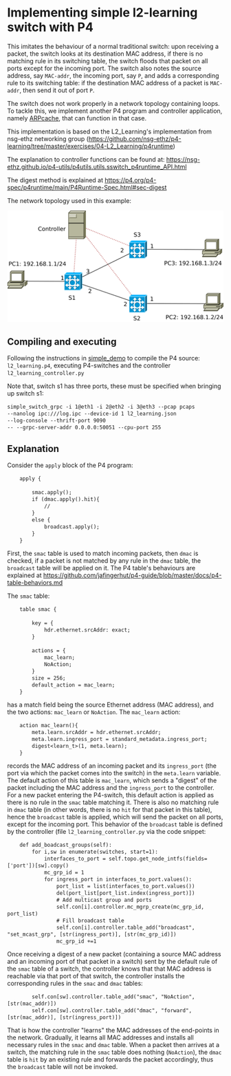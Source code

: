 # Implementing simple l2-learning switch with P4

This imitates the behaviour of a normal traditional switch: upon receiving a packet, the switch looks at its destination MAC address, if there is no matching rule in its switching table, the switch floods that packet on all ports except for the incoming port. The switch also notes the source address, say `MAC-addr`, the incoming port, say `P`, and adds a corresponding rule to its switching table: if the destination MAC address of a packet is `MAC-addr`, then send it out of port `P`.

The switch does not work properly in a network topology containing loops. To tackle this, we implement another P4 program and controller application, namely [ARPcache](../ARPcache), that can function in that case.

This implementation is based on the L2\_Learning's implementation from nsg-ethz networking group (https://github.com/nsg-ethz/p4-learning/tree/master/exercises/04-L2_Learning/p4runtime)

The explanation to controller functions can be found at: https://nsg-ethz.github.io/p4-utils/p4utils.utils.sswitch_p4runtime_API.html

The digest method is explained at https://p4.org/p4-spec/p4runtime/main/P4Runtime-Spec.html#sec-digest

The network topology used in this example:

![topo-noloop](topo_noloop.svg)

## Compiling and executing

Following the instructions in [simple\_demo](../simple_demo) to compile the P4 source: `l2_learning.p4`, executing P4-switches and the controller `l2_learning_controller.py`

Note that, switch s1 has three ports, these must be specified when bringing up switch s1:

```
simple_switch_grpc -i 1@eth1 -i 2@eth2 -i 3@eth3 --pcap pcaps
--nanolog ipc:///log.ipc --device-id 1 l2_learning.json
--log-console --thrift-port 9090
-- --grpc-server-addr 0.0.0.0:50051 --cpu-port 255
```

## Explanation

Consider the `apply` block of the P4 program:

```
    apply {

        smac.apply();
        if (dmac.apply().hit){
            //
        }
        else {
            broadcast.apply();
        }
    }
```

First, the `smac` table is used to match incoming packets, then `dmac` is checked, if a packet is not matched by any rule in the `dmac` table, the `broadcast` table will be applied on it. The P4 table's behaviours are explained at https://github.com/jafingerhut/p4-guide/blob/master/docs/p4-table-behaviors.md

The `smac` table:
```
    table smac {

        key = {
            hdr.ethernet.srcAddr: exact;
        }

        actions = {
            mac_learn;
            NoAction;
        }
        size = 256;
        default_action = mac_learn;
    }
```
has a match field being the source Ethernet address (MAC address), and the two actions: `mac_learn` or `NoAction`. The `mac_learn` action:
```
    action mac_learn(){
        meta.learn.srcAddr = hdr.ethernet.srcAddr;
        meta.learn.ingress_port = standard_metadata.ingress_port;
        digest<learn_t>(1, meta.learn);
    }
```
records the MAC address of an incoming packet and its `ingress_port` (the port via which the packet comes into the switch) in the `meta.learn` variable. The default action of this table is `mac_learn`, which sends a "digest" of the packet including the MAC address and the `ingress_port` to the controller. For a new packet entering the P4-switch, this default action is applied as there is no rule in the `smac` table matching it. There is also no matching rule in `dmac` table (in other words, there is no `hit` for that packet in this table), hence the `broadcast` table is applied, which will send the packet on all ports, except for the incoming port. This behavior of the `broadcast` table is defined by the controller (file `l2_learning_controller.py` via the code snippet:
```
    def add_boadcast_groups(self):
        for i,sw in enumerate(switches, start=1):
            interfaces_to_port = self.topo.get_node_intfs(fields=['port'])[sw].copy()
            mc_grp_id = 1
            for ingress_port in interfaces_to_port.values():
                port_list = list(interfaces_to_port.values())
                del(port_list[port_list.index(ingress_port)])
                # Add multicast group and ports
                self.con[i].controller.mc_mgrp_create(mc_grp_id, port_list)
                # Fill broadcast table
                self.con[i].controller.table_add("broadcast", "set_mcast_grp", [str(ingress_port)], [str(mc_grp_id)])
                mc_grp_id +=1
```

Once receiving a digest of a new packet (containing a source MAC address and an incoming port of that packet in a switch) sent by the default rule of the `smac` table of a switch, the controller knows that that MAC address is reachable via that port of that switch, the controller installs the corresponding rules in the `smac` and `dmac` tables:
```
        self.con[sw].controller.table_add("smac", "NoAction", [str(mac_addr)])
        self.con[sw].controller.table_add("dmac", "forward", [str(mac_addr)], [str(ingress_port)])
```
That is how the controller "learns" the MAC addresses of the end-points in the network. Gradually, it learns all MAC addresses and installs all necessary rules in the `smac` and `dmac` table. When a packet then arrives at a switch, the matching rule in the `smac` table does nothing (`NoAction`), the `dmac` table is `hit` by an existing rule and forwards the packet accordingly, thus the `broadcast` table will not be invoked.
